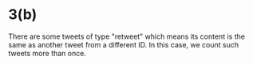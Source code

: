 # 3(b)
There are some tweets of type "retweet" which means its content is the same as another tweet from a different ID. In this case, we count such tweets more than once.
